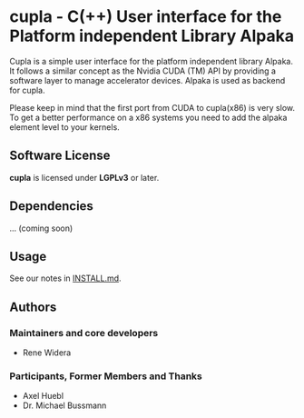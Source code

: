 **cupla** - C(++) User interface for the Platform independent Library Alpaka
=================================================================

Cupla is a simple user interface for the platform independent library
Alpaka. It follows a similar concept as the Nvidia CUDA (TM) API by
providing a software layer to manage accelerator devices.
Alpaka is used as backend for cupla.

Please keep in mind that the first port from CUDA to cupla(x86) is very slow.
To get a better performance on a x86 systems you need to add the alpaka element
level to your kernels.


Software License
----------------

**cupla** is licensed under **LGPLv3** or later.


Dependencies
------------

... (coming soon)

Usage
-----

See our notes in [INSTALL.md](INSTALL.md).


Authors
-------

### Maintainers and core developers

- Rene Widera

### Participants, Former Members and Thanks

- Axel Huebl
- Dr. Michael Bussmann
